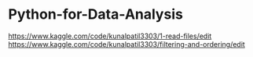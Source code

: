 # Python-for-Data-Analysis
https://www.kaggle.com/code/kunalpatil3303/1-read-files/edit
https://www.kaggle.com/code/kunalpatil3303/filtering-and-ordering/edit
